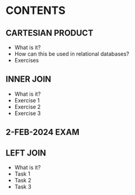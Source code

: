 # CONTENTS

## CARTESIAN PRODUCT
* What is it?
* How can this be used in relational databases?
* Exercises

## INNER JOIN
* What is it?
* Exercise 1
* Exercise 2
* Exercise 3

## 2-FEB-2024 EXAM

## LEFT JOIN
* What is it?
* Task 1
* Task 2
* Task 3
